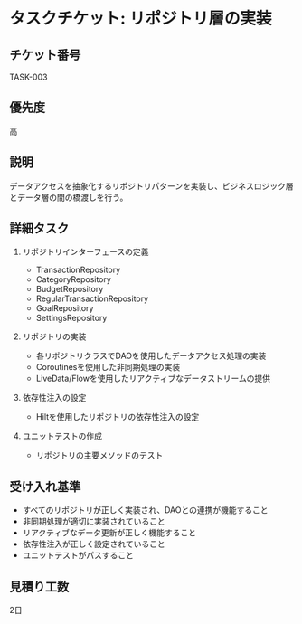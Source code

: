 # タスクチケット: リポジトリ層の実装

## チケット番号
TASK-003

## 優先度
高

## 説明
データアクセスを抽象化するリポジトリパターンを実装し、ビジネスロジック層とデータ層の間の橋渡しを行う。

## 詳細タスク
1. リポジトリインターフェースの定義
   - TransactionRepository
   - CategoryRepository
   - BudgetRepository
   - RegularTransactionRepository
   - GoalRepository
   - SettingsRepository

2. リポジトリの実装
   - 各リポジトリクラスでDAOを使用したデータアクセス処理の実装
   - Coroutinesを使用した非同期処理の実装
   - LiveData/Flowを使用したリアクティブなデータストリームの提供

3. 依存性注入の設定
   - Hiltを使用したリポジトリの依存性注入の設定

4. ユニットテストの作成
   - リポジトリの主要メソッドのテスト

## 受け入れ基準
- すべてのリポジトリが正しく実装され、DAOとの連携が機能すること
- 非同期処理が適切に実装されていること
- リアクティブなデータ更新が正しく機能すること
- 依存性注入が正しく設定されていること
- ユニットテストがパスすること

## 見積り工数
2日